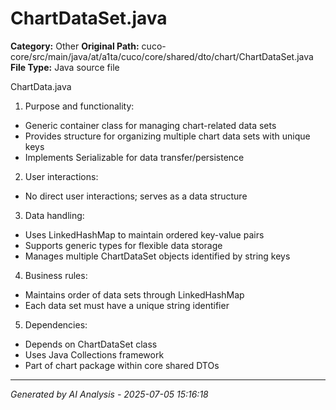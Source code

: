 # ChartDataSet.java

**Category:** Other
**Original Path:** cuco-core/src/main/java/at/a1ta/cuco/core/shared/dto/chart/ChartDataSet.java
**File Type:** Java source file

ChartData.java

1. Purpose and functionality:
- Generic container class for managing chart-related data sets
- Provides structure for organizing multiple chart data sets with unique keys
- Implements Serializable for data transfer/persistence

2. User interactions:
- No direct user interactions; serves as a data structure

3. Data handling:
- Uses LinkedHashMap to maintain ordered key-value pairs
- Supports generic types for flexible data storage
- Manages multiple ChartDataSet objects identified by string keys

4. Business rules:
- Maintains order of data sets through LinkedHashMap
- Each data set must have a unique string identifier

5. Dependencies:
- Depends on ChartDataSet class
- Uses Java Collections framework
- Part of chart package within core shared DTOs

---
*Generated by AI Analysis - 2025-07-05 15:16:18*
